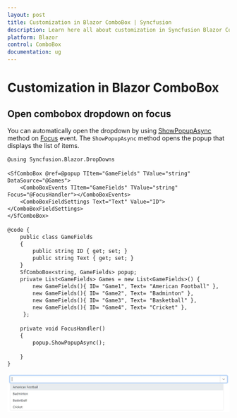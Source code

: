 ```yaml
---
layout: post
title: Customization in Blazor ComboBox | Syncfusion
description: Learn here all about customization in Syncfusion Blazor ComboBox component and much more.
platform: Blazor
control: ComboBox
documentation: ug
---
```

# Customization in Blazor ComboBox

## Open combobox dropdown on focus

You can automatically open the dropdown by using [ShowPopupAsync](https://help.syncfusion.com/cr/blazor/Syncfusion.Blazor.DropDowns.SfDropDownList-2.html#Syncfusion_Blazor_DropDowns_SfDropDownList_2_ShowPopupAsync) method on [Focus](https://blazor.syncfusion.com/documentation/combobox/events#focus) event. The `ShowPopupAsync` method opens the popup that displays the list of items.

```cshtml
@using Syncfusion.Blazor.DropDowns

<SfComboBox @ref=@popup TItem="GameFields" TValue="string" DataSource="@Games">
    <ComboBoxEvents TItem="GameFields" TValue="string" Focus="@FocusHandler"></ComboBoxEvents>
    <ComboBoxFieldSettings Text="Text" Value="ID"></ComboBoxFieldSettings>
</SfComboBox>

@code {
    public class GameFields
    {
        public string ID { get; set; }
        public string Text { get; set; }
    }
    SfComboBox<string, GameFields> popup;
    private List<GameFields> Games = new List<GameFields>() {
        new GameFields(){ ID= "Game1", Text= "American Football" },
        new GameFields(){ ID= "Game2", Text= "Badminton" },
        new GameFields(){ ID= "Game3", Text= "Basketball" },
        new GameFields(){ ID= "Game4", Text= "Cricket" },
     };

    private void FocusHandler()
    {
        popup.ShowPopupAsync();
       
    }
}
```

![Blazor ComboBox Customization](../images/blazor-combobox-customization.png)
